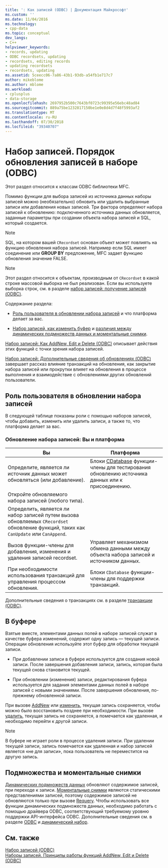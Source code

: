 ```yaml
---
title: ': Как записей (ODBC) | Документация Майкрософт'
ms.custom: ''
ms.date: 11/04/2016
ms.technology:
- cpp-data
ms.topic: conceptual
dev_langs:
- C++
helpviewer_keywords:
- records, updating
- ODBC recordsets, updating
- recordsets, editing records
- updating recordsets
- recordsets, updating
ms.assetid: 5ceecc06-7a86-43b1-93db-a54fb1e717c7
author: mikeblome
ms.author: mblome
ms.workload:
- cplusplus
- data-storage
ms.openlocfilehash: 2697952b500c7643bf0723c99395e56ebc48ad84
ms.sourcegitcommit: 889a75be1232817150be1e0e8d4d7f48f5993af2
ms.translationtype: MT
ms.contentlocale: ru-RU
ms.lasthandoff: 07/30/2018
ms.locfileid: "39340707"
---
```

# <a name="recordset-how-recordsets-update-records-odbc"></a>Набор записей. Порядок обновления записей в наборе (ODBC)
Этот раздел относится к классам ODBC библиотеки MFC.  
  
 Помимо функции для выбора записей из источника данных наборы записей можно (необязательно) обновить или удалить выбранные записи или добавления новых записей. Три фактора определяют набора записей к обновлению: подключенного источника данных обновляется, заданные параметры при создании объекта набора записей и SQL, который создается.  
  
> [!NOTE]
>  SQL, на котором вашей `CRecordset` основан объект может повлиять на функцию обновления набора записей. Например если SQL имеет соединение или **GROUP BY** предложение, MFC задает функцию обновления значение FALSE.  
  
> [!NOTE]
>  Этот раздел относится к объектам, производным от `CRecordset` в какой строке массовой выборка не был реализован. Если вы используете выборка строк, см. в разделе [набор записей: получение записей (ODBC)](../../data/odbc/recordset-fetching-records-in-bulk-odbc.md).  
  
 Содержание раздела:  
  
-   [Роль пользователя в обновлении набора записей](#_core_your_role_in_recordset_updating) и что платформа делает за вас.  
  
-   [Набор записей, как изменить буфер](#_core_the_edit_buffer) и [различия между динамических подмножеств данных и моментальные снимки](#_core_dynasets_and_snapshots).  
  
 [Набор записей: Как AddNew, Edit и Delete (ODBC)](../../data/odbc/recordset-how-addnew-edit-and-delete-work-odbc.md) описывает действия этих функций с точки зрения набора записей.  
  
 [Набор записей: Дополнительные сведения об обновлениях (ODBC)](../../data/odbc/recordset-more-about-updates-odbc.md) завершает рассказ влияние транзакций на обновления, как закрытие набора записей или прокрутки влияет на обновления в процессе выполнения и взаимодействие с обновлениями других обновлений пользователи.  
  
##  <a name="_core_your_role_in_recordset_updating"></a> Роль пользователя в обновлении набора записей  
 В следующей таблице показаны роли с помощью наборов записей, чтобы добавить, изменить или удалить записи, а также то, что платформа делает за вас.  
  
### <a name="recordset-updating-you-and-the-framework"></a>Обновление набора записей: Вы и платформа  
  
|Вы|Платформа|  
|---------|-------------------|  
|Определите, является ли источник данных может обновляться (или добавление).|Блоки [CDatabase](../../mfc/reference/cdatabase-class.md) функции-члены для тестирования обновлению источника данных или к присоединению.|  
|Откройте обновляемого набора записей (любого типа).||  
|Определить, является ли набор записей путем вызова обновляемых `CRecordset` обновление функций, таких как `CanUpdate` или `CanAppend`.||  
|Вызов функции-члены для добавления, изменения и удаления записей recordset.|Управляет механизмом обмена данными между объекта набора записей и источником данных.|  
|При необходимости использования транзакций для управления процессом обновления.|Блоки `CDatabase` функции-члены для поддержки транзакций.|  
  
 Дополнительные сведения о транзакциях см. в разделе [транзакции (ODBC)](../../data/odbc/transaction-odbc.md).  
  
##  <a name="_core_the_edit_buffer"></a> В буфере  
 Взятые вместе, элементами данных полей в наборе записей служат в качестве буфера изменений, содержит одну запись — текущей записи. Операции обновления используйте этот буфер для обработки текущей записи.  
  
-   При добавлении записи в буфере используется для создания новой записи. После завершения добавления записи, запись, которая была текущей снова становится текущей.  
  
-   При обновлении (изменения) записи, редактирования буфера используется для задания элементами данных полей в наборе записей с новыми значениями. После завершения обновления, по-прежнему обновленной записи.  
  
 При вызове [AddNew](../../mfc/reference/crecordset-class.md#addnew) или [изменить](../../mfc/reference/crecordset-class.md#edit), текущая запись сохраняется, чтобы можно было восстановить позднее при необходимости. При вызове [удалить](../../mfc/reference/crecordset-class.md#delete), текущая запись не сохраняется, а помечается как удаленная, и необходимо перейти к другой записи.  
  
> [!NOTE]
>  В буфере не играет роли в процессе удаления записи. При удалении текущей записи, запись помечается как удаленная и набор записей является «не для записи», пока пользователь не переместится на другую запись.  
  
##  <a name="_core_dynasets_and_snapshots"></a> Подмножества и моментальные снимки  
 [Динамических подмножеств данных](../../data/odbc/dynaset.md) обновляют содержимое записей, при переходе к записи. [Моментальные снимки](../../data/odbc/snapshot.md) являются статическими представлениями записей, поэтому содержимое записей не обновляются только при вызове [Requery](../../mfc/reference/crecordset-class.md#requery). Чтобы использовать все функции динамических подмножеств данных, необходимо работать с помощью драйвера ODBC, соответствующий требуемому уровню поддержки API-интерфейса ODBC. Дополнительные сведения см. в разделе [ODBC](../../data/odbc/odbc-basics.md) и [динамический набор](../../data/odbc/dynaset.md).  
  
## <a name="see-also"></a>См. также  
 [Набор записей (ODBC)](../../data/odbc/recordset-odbc.md)   
 [Наборы записей. Принципы работы функций AddNew, Edit и Delete (ODBC)](../../data/odbc/recordset-how-addnew-edit-and-delete-work-odbc.md)